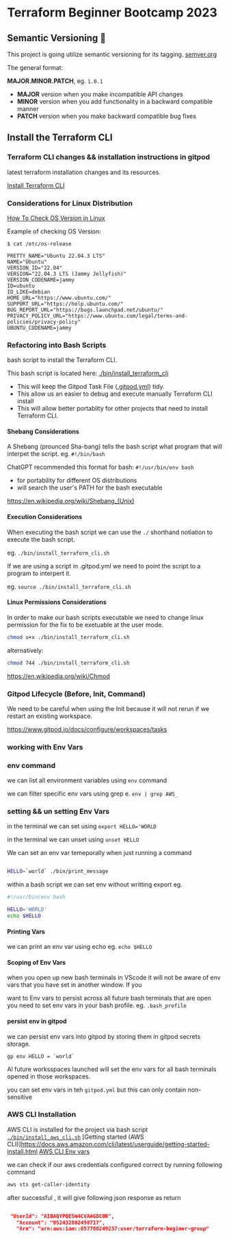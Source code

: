# Terraform Beginner Bootcamp 2023

## Semantic Versioning :mage:

This project is going utilize semantic versioning for its tagging.
[semver.org](https://semver.org/)

The general format:

 **MAJOR.MINOR.PATCH**, eg. `1.0.1`

- **MAJOR** version when you make incompatible API changes
- **MINOR** version when you add functionality in a backward compatible manner
- **PATCH** version when you make backward compatible bug fixes

## Install the Terraform CLI

###  Terraform CLI changes && installation instructions in gitpod

latest terraform installation changes and its resources. 

[Install Terraform CLI](https://developer.hashicorp.com/terraform/tutorials/aws-get-started/install-cli)


### Considerations for Linux Distribution


[How To Check OS Version in Linux](
https://www.cyberciti.biz/faq/how-to-check-os-version-in-linux-command-line/)

Example of checking OS Version:

```
$ cat /etc/os-release

PRETTY_NAME="Ubuntu 22.04.3 LTS"
NAME="Ubuntu"
VERSION_ID="22.04"
VERSION="22.04.3 LTS (Jammy Jellyfish)"
VERSION_CODENAME=jammy
ID=ubuntu
ID_LIKE=debian
HOME_URL="https://www.ubuntu.com/"
SUPPORT_URL="https://help.ubuntu.com/"
BUG_REPORT_URL="https://bugs.launchpad.net/ubuntu/"
PRIVACY_POLICY_URL="https://www.ubuntu.com/legal/terms-and-policies/privacy-policy"
UBUNTU_CODENAME=jammy
```

### Refactoring into Bash Scripts

bash script to install the Terraform CLI.

This bash script is located here: [./bin/install_terraform_cli](./bin/install_terraform_cli)

- This will keep the Gitpod Task File ([.gitpod.yml](.gitpod.yml)) tidy.
- This allow us an easier to debug and execute manually Terraform CLI install
- This will allow better portablity for other projects that need to install Terraform CLI.

#### Shebang Considerations

A Shebang (prounced Sha-bang) tells the bash script what program that will interpet the script. eg. `#!/bin/bash`

ChatGPT recommended this format for bash: `#!/usr/bin/env bash`

- for portability for different OS distributions 
-  will search the user's PATH for the bash executable

https://en.wikipedia.org/wiki/Shebang_(Unix)

#### Execution Considerations

When executing the bash script we can use the `./` shorthand notiation to execute the bash script.

eg. `./bin/install_terraform_cli.sh`

If we are using a script in .gitpod.yml  we need to point the script to a program to interpert it.

eg. `source ./bin/install_terraform_cli.sh`

#### Linux Permissions Considerations

In order to make our bash scripts executable we need to change linux permission for the fix to be exetuable at the user mode.

```sh
chmod u+x ./bin/install_terraform_cli.sh
```

alternatively:

```sh
chmod 744 ./bin/install_terraform_cli.sh
```

https://en.wikipedia.org/wiki/Chmod

### Gitpod Lifecycle (Before, Init, Command)

We need to be careful when using the Init because it will not rerun if we restart an existing workspace.

https://www.gitpod.io/docs/configure/workspaces/tasks

### working with Env Vars

### env command 

we can list all environment variables using `env` command 

we can filter specific env vars using grep e. `env | grep AWS_`

### setting && un setting Env Vars


in the terminal we can set using `export HELLO='WORLD`

in the terminal we can unset using `unset HELLO`

We can set an env var temeporally when just running a command 

```sh

HELLO=`world` ./bin/print_message

```
within a bash script we can set env without writting export eg.

```sh
#!/usr/bin/env bash

HELLO='WORLD'
echo $HELLO

```

#### Printing Vars

we can print an env var using echo eg. `echo $HELLO`

#### Scoping of Env Vars

when you open up new bash terminals in VScode it will not be aware of env vars that you have set in another window. If you

want to Env vars to persist across all future bash terminals that are open you need to set env vars in your bash profile.
eg. `.bash_profile`


#### persist env in gitpod

we can persist env vars into gitpod by storing them in gitpod secrets storage.

```
gp env HELLO = `world`
```

Al future worksspaces launched will set the env vars for all bash terminals opened in those  workspaces.

you can set env vars in teh `gitpod.yml` but this can only contain non-sensitive 


### AWS CLI Installation 

 AWS CLI is installed for the project via bash script [`./bin/install_aws_cli.sh`](./bin/insall_aws_cli.sh)
 [Getting started (AWS CLI)]https://docs.aws.amazon.com/cli/latest/userguide/getting-started-install.html
 [AWS CLI Env vars](https://docs.aws.amazon.com/cli/latest/userguide/cli-configure-envvars.html)

 we can check if our aws credentials configured correct by running following command 

 ```sh
 aws sts get-caller-identity
 ```

 after successful , it will give following json response as return 

 ```json

  "UserId": "AIBAQYPQE5W4CVAAGDCOR",
    "Account": "052432802498717",
    "Arn": "arn:aws:iam::057780249237:user/terraform-beginer-group"
 
 
 ```